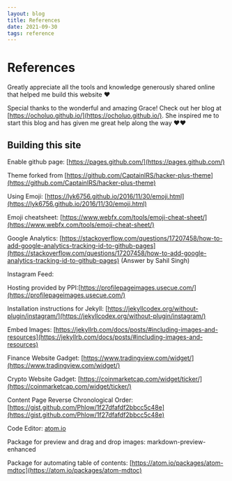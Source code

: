 ```yaml
---
layout: blog
title: References
date: 2021-09-30
tags: reference
---
```


# References

Greatly appreciate all the tools and knowledge generously shared online that helped me build this website :heart:

Special thanks to the wonderful and amazing Grace! Check out her blog at [https://ocholuo.github.io/](https://ocholuo.github.io/). She inspired me to start this blog and has given me great help along the way :heart::heart:

## Building this site

Enable github page: [https://pages.github.com/](https://pages.github.com/)

Theme forked from [https://github.com/CaptainIRS/hacker-plus-theme](https://github.com/CaptainIRS/hacker-plus-theme)

Using Emoji: [https://lyk6756.github.io/2016/11/30/emoji.html](https://lyk6756.github.io/2016/11/30/emoji.html)

Emoji cheatsheet: [https://www.webfx.com/tools/emoji-cheat-sheet/](https://www.webfx.com/tools/emoji-cheat-sheet/)

Google Analytics: [https://stackoverflow.com/questions/17207458/how-to-add-google-analytics-tracking-id-to-github-pages](https://stackoverflow.com/questions/17207458/how-to-add-google-analytics-tracking-id-to-github-pages) (Answer by Sahil Singh)

Instagram Feed:

  Hosting provided by PPI:[https://profilepageimages.usecue.com/](https://profilepageimages.usecue.com/)

  Installation instructions for Jekyll: [https://jekyllcodex.org/without-plugin/instagram/](https://jekyllcodex.org/without-plugin/instagram/)

Embed Images: [https://jekyllrb.com/docs/posts/#including-images-and-resources](https://jekyllrb.com/docs/posts/#including-images-and-resources)

Finance Website Gadget: [https://www.tradingview.com/widget/](https://www.tradingview.com/widget/)

Crypto Website Gadget: [https://coinmarketcap.com/widget/ticker/](https://coinmarketcap.com/widget/ticker/)

Content Page Reverse Chronological Order: [https://gist.github.com/Phlow/1f27dfafdf2bbcc5c48e](https://gist.github.com/Phlow/1f27dfafdf2bbcc5c48e)

Code Editor: [atom.io](atom.io)

Package for preview and drag and drop images: markdown-preview-enhanced

Package for automating table of contents: [https://atom.io/packages/atom-mdtoc](https://atom.io/packages/atom-mdtoc)
